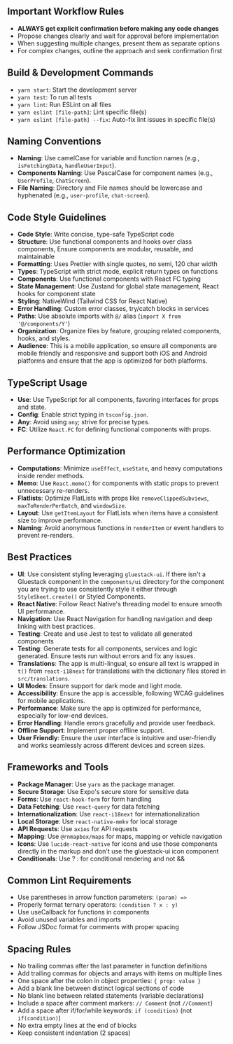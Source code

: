## Important Workflow Rules
- **ALWAYS get explicit confirmation before making any code changes**
- Propose changes clearly and wait for approval before implementation
- When suggesting multiple changes, present them as separate options
- For complex changes, outline the approach and seek confirmation first

## Build & Development Commands
- `yarn start`: Start the development server
- `yarn test`: To run all tests
- `yarn lint`: Run ESLint on all files
- `yarn eslint [file-path]`: Lint specific file(s)
- `yarn eslint [file-path] --fix`: Auto-fix lint issues in specific file(s)

## Naming Conventions
- **Naming**: Use camelCase for variable and function names (e.g., `isFetchingData`, `handleUserInput`).
- **Components Naming**: Use PascalCase for component names (e.g., `UserProfile`, `ChatScreen`).
- **File Naming**: Directory and File names should be lowercase and hyphenated (e.g., `user-profile`, `chat-screen`).

## Code Style Guidelines
- **Code Style**: Write concise, type-safe TypeScript code
- **Structure**: Use functional components and hooks over class components, Ensure components are modular, reusable, and maintainable
- **Formatting**: Uses Prettier with single quotes, no semi, 120 char width
- **Types**: TypeScript with strict mode, explicit return types on functions
- **Components**: Use functional components with React FC typing
- **State Management**: Use Zustand for global state management, React hooks for component state
- **Styling**: NativeWind (Tailwind CSS for React Native)
- **Error Handling**: Custom error classes, try/catch blocks in services
- **Paths**: Use absolute imports with `@/` alias (`import X from '@/components/Y'`)
- **Organization**: Organize files by feature, grouping related components, hooks, and styles.
- **Audience**: This is a mobile application, so ensure all components are mobile friendly and responsive and support both iOS and Android platforms and ensure that the app is optimized for both platforms.

## TypeScript Usage
- **Use**: Use TypeScript for all components, favoring interfaces for props and state.
- **Config**: Enable strict typing in `tsconfig.json`.
- **Any**: Avoid using `any`; strive for precise types.
- **FC**: Utilize `React.FC` for defining functional components with props.

## Performance Optimization
- **Computations**: Minimize `useEffect`, `useState`, and heavy computations inside render methods.
- **Memo**: Use `React.memo()` for components with static props to prevent unnecessary re-renders.
- **Flatlists**: Optimize FlatLists with props like `removeClippedSubviews`, `maxToRenderPerBatch`, and `windowSize`.
- **Layout**: Use `getItemLayout` for FlatLists when items have a consistent size to improve performance.
- **Naming**: Avoid anonymous functions in `renderItem` or event handlers to prevent re-renders.

## Best Practices
- **UI**: Use consistent styling leveraging `gluestack-ui`. If there isn't a Gluestack component in the `components/ui` directory for the component you are trying to use consistently style it either through `StyleSheet.create()` or Styled Components.
- **React Native**: Follow React Native's threading model to ensure smooth UI performance.
- **Navigation**: Use React Navigation for handling navigation and deep linking with best practices.
- **Testing**: Create and use Jest to test to validate all generated components
- **Testing**: Generate tests for all components, services and logic generated. Ensure tests run without errors and fix any issues.
- **Translations**: The app is multi-lingual, so ensure all text is wrapped in `t()` from `react-i18next` for translations with the dictionary files stored in `src/translations`.
- **UI Modes**: Ensure support for dark mode and light mode.
- **Accessibility**: Ensure the app is accessible, following WCAG guidelines for mobile applications.
- **Performance**: Make sure the app is optimized for performance, especially for low-end devices.
- **Error Handling**: Handle errors gracefully and provide user feedback.
- **Offline Support**: Implement proper offline support.
- **User Friendly**: Ensure the user interface is intuitive and user-friendly and works seamlessly across different devices and screen sizes.

## Frameworks and Tools
- **Package Manager**: Use `yarn` as the package manager.
- **Secure Storage**: Use Expo's secure store for sensitive data
- **Forms**: Use `react-hook-form` for form handling
- **Data Fetching**: Use `react-query` for data fetching
- **Internationalization**: Use `react-i18next` for internationalization
- **Local Storage**: Use `react-native-mmkv` for local storage
- **API Requests**: Use `axios` for API requests
- **Mapping**: Use `@rnmapbox/maps` for maps, mapping or vehicle navigation
- **Icons**: Use `lucide-react-native` for icons and use those components directly in the markup and don't use the gluestack-ui icon component
- **Conditionals**: Use ? : for conditional rendering and not &&

## Common Lint Requirements
- Use parentheses in arrow function parameters: `(param) =>`
- Properly format ternary operators: `(condition ? x : y)`
- Use useCallback for functions in components
- Avoid unused variables and imports
- Follow JSDoc format for comments with proper spacing

## Spacing Rules
- No trailing commas after the last parameter in function definitions
- Add trailing commas for objects and arrays with items on multiple lines
- One space after the colon in object properties: `{ prop: value }`
- Add a blank line between distinct logical sections of code
- No blank line between related statements (variable declarations)
- Include a space after comment markers: `// Comment` (not `//Comment`)
- Add a space after if/for/while keywords: `if (condition)` (not `if(condition)`)
- No extra empty lines at the end of blocks
- Keep consistent indentation (2 spaces)
